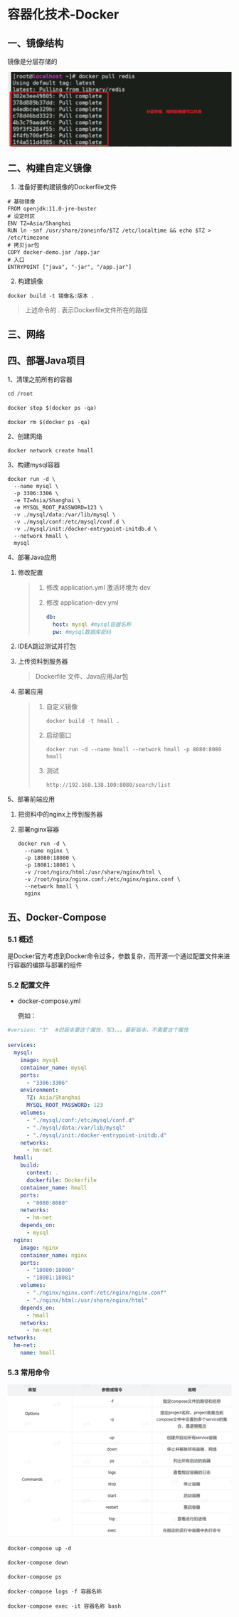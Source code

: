 # 容器化技术-Docker

## 一、镜像结构

镜像是分层存储的

![1728870643840](assets/1728870643840.png)



## 二、构建自定义镜像

1. 准备好要构建镜像的Dockerfile文件

```shell
# 基础镜像
FROM openjdk:11.0-jre-buster
# 设定时区
ENV TZ=Asia/Shanghai
RUN ln -snf /usr/share/zoneinfo/$TZ /etc/localtime && echo $TZ > /etc/timezone
# 拷贝jar包
COPY docker-demo.jar /app.jar
# 入口
ENTRYPOINT ["java", "-jar", "/app.jar"]
```



2. 构建镜像

```shell
docker build -t 镜像名:版本 .
```

> 上述命令的 . 表示Dockerfile文件所在的路径



## 三、网络



## 四、部署Java项目

1、清理之前所有的容器

```shell
cd /root

docker stop $(docker ps -qa)

docker rm $(docker ps -qa)
```



2、创建网络

```shell
docker network create hmall
```



3、构建mysql容器

```shell
docker run -d \
  --name mysql \
  -p 3306:3306 \
  -e TZ=Asia/Shanghai \
  -e MYSQL_ROOT_PASSWORD=123 \
  -v ./mysql/data:/var/lib/mysql \
  -v ./mysql/conf:/etc/mysql/conf.d \
  -v ./mysql/init:/docker-entrypoint-initdb.d \
  --network hmall \
  mysql
```



4、部署Java应用

1. 修改配置

   > 1. 修改 application.yml 激活环境为 dev
   >
   > 2. 修改 application-dev.yml
   >
   >    ```yml
   >    db:
   >      host: mysql #mysql容器名称
   >      pw: #mysql数据库密码
   >    ```

2. IDEA跳过测试并打包

3. 上传资料到服务器

   > Dockerfile 文件、Java应用Jar包

4. 部署应用

   > 1. 自定义镜像
   >
   >    ```shell
   >    docker build -t hmall .
   >    ```
   >
   > 2. 启动窗口
   >
   >    ```shell
   >    docker run -d --name hmall --network hmall -p 8080:8080 hmall
   >    ```
   >
   > 3. 测试
   >
   >    ```shell
   >    http://192.168.138.100:8080/search/list
   >    ```



5、部署前端应用

1. 把资料中的nginx上传到服务器

2. 部署nginx容器

   ```shell
   docker run -d \
     --name nginx \
     -p 18080:18080 \
     -p 18081:18081 \
     -v /root/nginx/html:/usr/share/nginx/html \
     -v /root/nginx/nginx.conf:/etc/nginx/nginx.conf \
     --network hmall \
     nginx
   ```

   

## 五、Docker-Compose

### 5.1 概述

​	是Docker官方考虑到Docker命令过多，参数复杂，而开源一个通过配置文件来进行容器的编排与部署的组件



### 5.2 配置文件

- docker-compose.yml

  例如：

```yml
#version: "3"  #旧版本要这个属性，写3。。。最新版本，不需要这个属性

services:
  mysql:
    image: mysql
    container_name: mysql
    ports:
      - "3306:3306"
    environment:
      TZ: Asia/Shanghai
      MYSQL_ROOT_PASSWORD: 123
    volumes:
      - "./mysql/conf:/etc/mysql/conf.d"
      - "./mysql/data:/var/lib/mysql"
      - "./mysql/init:/docker-entrypoint-initdb.d"
    networks:
      - hm-net
  hmall:
    build:
      context: .
      dockerfile: Dockerfile
    container_name: hmall
    ports:
      - "8080:8080"
    networks:
      - hm-net
    depends_on:
      - mysql
  nginx:
    image: nginx
    container_name: nginx
    ports:
      - "18080:18080"
      - "18081:18081"
    volumes:
      - "./nginx/nginx.conf:/etc/nginx/nginx.conf"
      - "./nginx/html:/usr/share/nginx/html"
    depends_on:
      - hmall
    networks:
      - hm-net
networks:
  hm-net:
    name: hmall
```



### 5.3 常用命令

![1728878867243](assets/1728878867243.png)



```shell
docker-compose up -d

docker-compose down

docker-compose ps

docker-compose logs -f 容器名称

docker-compose exec -it 容器名称 bash
```







